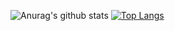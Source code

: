 ![Anurag's github stats](https://github-readme-stats.vercel.app/api?username=SIA-tfwang&count_private=true&show_icons=true&theme=synthwave)
[![Top Langs](https://github-readme-stats.vercel.app/api/top-langs/?username=SIA-tfwang)](https://github.com/anuraghazra/github-readme-stats)

